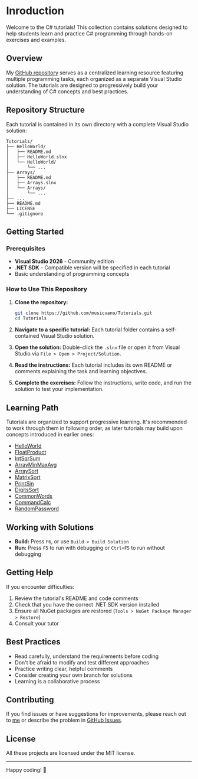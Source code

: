 # Inroduction

Welcome to the C# tutorials! This collection contains solutions designed to help students learn and practice C# programming through hands-on exercises and examples.

## Overview

My [GitHub repository](https://github.com/musicvano/Tutorials) serves as a centralized learning resource featuring multiple programming tasks, each organized as a separate Visual Studio solution. The tutorials are designed to progressively build your understanding of C# concepts and best practices.

## Repository Structure

Each tutorial is contained in its own directory with a complete Visual Studio solution:

```
Tutorials/
├── HelloWorld/
│   ├── README.md
│   ├── HelloWorld.slnx
│   └── HelloWorld/
│       └── ...
├── Arrays/
│   ├── README.md
│   ├── Arrays.slnx
│   └── Arrays/
│       └── ...
├── ...
├── README.md
├── LICENSE
└── .gitignore
```

## Getting Started

### Prerequisites

- **Visual Studio 2026** - Community edition
- **.NET SDK** - Compatible version will be specified in each tutorial
- Basic understanding of programming concepts

### How to Use This Repository

1. **Clone the repository:**

   ```bash
   git clone https://github.com/musicvano/Tutorials.git
   cd Tutorials
   ```

2. **Navigate to a specific tutorial:**
   Each tutorial folder contains a self-contained Visual Studio solution.

3. **Open the solution:**
   Double-click the `.slnx` file or open it from Visual Studio via `File > Open > Project/Solution`.

4. **Read the instructions:**
   Each tutorial includes its own README or comments explaining the task and learning objectives.

5. **Complete the exercises:**
   Follow the instructions, write code, and run the solution to test your implementation.

## Learning Path

Tutorials are organized to support progressive learning. It's recommended to work through them in following order, as later tutorials may build upon concepts introduced in earlier ones:

- [HelloWorld](https://github.com/musicvano/Tutorials/tree/main/HelloWorld)
- [FloatProduct](https://github.com/musicvano/Tutorials/tree/main/FloatProduct)
- [IntSqrSum](https://github.com/musicvano/Tutorials/tree/main/IntSqrSum)
- [ArrayMinMaxAvg](https://github.com/musicvano/Tutorials/tree/main/ArrayMinMaxAvg)
- [ArraySort](https://github.com/musicvano/Tutorials/tree/main/ArraySort)
- [MatrixSort](https://github.com/musicvano/Tutorials/tree/main/MatrixSort)
- [PrintSin](https://github.com/musicvano/Tutorials/tree/main/PrintSin)
- [DigitsSort](https://github.com/musicvano/Tutorials/tree/main/DigitsSort)
- [CommonWords](https://github.com/musicvano/Tutorials/tree/main/CommonWords)
- [CommandCalc](https://github.com/musicvano/Tutorials/tree/main/CommandCalc)
- [RandomPassword](https://github.com/musicvano/Tutorials/tree/main/RandomPassword)

## Working with Solutions

- **Build:** Press `F6`, or use `Build > Build Solution`
- **Run:** Press `F5` to run with debugging or `Ctrl+F5` to run without debugging

## Getting Help

If you encounter difficulties:

1. Review the tutorial's README and code comments
2. Check that you have the correct .NET SDK version installed
3. Ensure all NuGet packages are restored (`Tools > NuGet Package Manager > Restore`)
4. Consult your tutor

## Best Practices

- Read carefully, understand the requirements before coding
- Don't be afraid to modify and test different approaches
- Practice writing clear, helpful comments
- Consider creating your own branch for solutions
- Learning is a collaborative process

## Contributing

If you find issues or have suggestions for improvements, please reach out to [me](/about) or describe the problem in [GitHub Issues](https://github.com/musicvano/Tutorials/issues).

## License

All these projects are licensed under the MIT license.

---

Happy coding! 🚀
